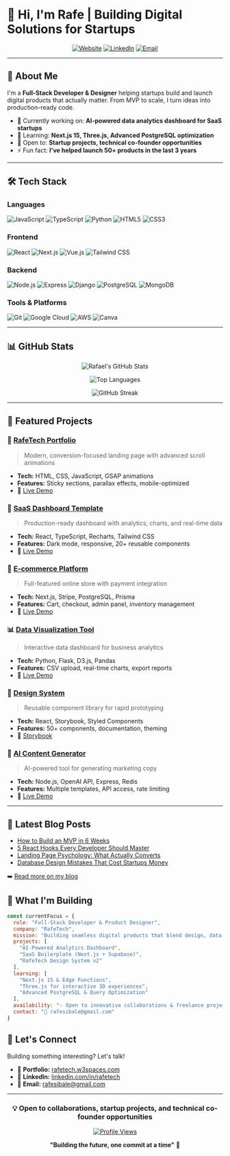 # 👋 Hi, I'm Rafe | Building Digital Solutions for Startups

<div align="center">
  
[![Website](https://img.shields.io/badge/Website-rafetech.w3spaces.com-5046e5?style=for-the-badge&logo=google-chrome&logoColor=white)](https://rafetech.w3spaces.com)
[![LinkedIn](https://img.shields.io/badge/LinkedIn-Connect-0077B5?style=for-the-badge&logo=linkedin&logoColor=white)](https://linkedin.com/in/rafetech)
[![Email](https://img.shields.io/badge/Email-rafesibale@gmail.com-D14836?style=for-the-badge&logo=gmail&logoColor=white)](mailto:rafesibale@gmail.com)

</div>

---

## 🚀 About Me

I'm a **Full-Stack Developer & Designer** helping startups build and launch digital products that actually matter. From MVP to scale, I turn ideas into production-ready code.

- 🔭 Currently working on: **AI-powered data analytics dashboard for SaaS startups**
- 🌱 Learning: **Next.js 15, Three.js, Advanced PostgreSQL optimization**
- 💼 Open to: **Startup projects, technical co-founder opportunities**
- ⚡ Fun fact: **I've helped launch 50+ products in the last 3 years**

---

## 🛠️ Tech Stack

### **Languages**
![JavaScript](https://img.shields.io/badge/JavaScript-F7DF1E?style=flat-square&logo=javascript&logoColor=black)
![TypeScript](https://img.shields.io/badge/TypeScript-3178C6?style=flat-square&logo=typescript&logoColor=white)
![Python](https://img.shields.io/badge/Python-3776AB?style=flat-square&logo=python&logoColor=white)
![HTML5](https://img.shields.io/badge/HTML5-E34F26?style=flat-square&logo=html5&logoColor=white)
![CSS3](https://img.shields.io/badge/CSS3-1572B6?style=flat-square&logo=css3&logoColor=white)

### **Frontend**
![React](https://img.shields.io/badge/React-61DAFB?style=flat-square&logo=react&logoColor=black)
![Next.js](https://img.shields.io/badge/Next.js-000000?style=flat-square&logo=next.js&logoColor=white)
![Vue.js](https://img.shields.io/badge/Vue.js-4FC08D?style=flat-square&logo=vue.js&logoColor=white)
![Tailwind CSS](https://img.shields.io/badge/Tailwind_CSS-38B2AC?style=flat-square&logo=tailwind-css&logoColor=white)

### **Backend**
![Node.js](https://img.shields.io/badge/Node.js-339933?style=flat-square&logo=node.js&logoColor=white)
![Express](https://img.shields.io/badge/Express-000000?style=flat-square&logo=express&logoColor=white)
![Django](https://img.shields.io/badge/Django-092E20?style=flat-square&logo=django&logoColor=white)
![PostgreSQL](https://img.shields.io/badge/PostgreSQL-4169E1?style=flat-square&logo=postgresql&logoColor=white)
![MongoDB](https://img.shields.io/badge/MongoDB-47A248?style=flat-square&logo=mongodb&logoColor=white)

### **Tools & Platforms**
![Git](https://img.shields.io/badge/Git-F05032?style=flat-square&logo=git&logoColor=white)
![Google Cloud](https://img.shields.io/badge/Google%20Cloud-4285F4?style=flat-square&logo=googlecloud&logoColor=white)
![AWS](https://img.shields.io/badge/AWS-232F3E?style=flat-square&logo=amazon-aws&logoColor=white)
![Canva](https://img.shields.io/badge/Canva-00C4CC?style=flat-square&logo=canva&logoColor=white)

---

## 📊 GitHub Stats

<div align="center">
  
![Rafael's GitHub Stats](https://github-readme-stats.vercel.app/api?username=rafetech&show_icons=true&theme=radical&hide_border=true&bg_color=0D1117&title_color=F72585&icon_color=4CC9F0)

![Top Languages](https://github-readme-stats.vercel.app/api/top-langs/?username=rafetech&layout=compact&theme=radical&hide_border=true&bg_color=0D1117&title_color=F72585)

![GitHub Streak](https://github-readme-streak-stats.herokuapp.com/?user=rafetech&theme=radical&hide_border=true&background=0D1117&ring=F72585&fire=4CC9F0&currStreakLabel=F72585)

</div>

---

## 🎯 Featured Projects

### 🚀 [RafeTech Portfolio](https://github.com/rafetech/rafetech-portfolio)
> Modern, conversion-focused landing page with advanced scroll animations
- **Tech:** HTML, CSS, JavaScript, GSAP animations
- **Features:** Sticky sections, parallax effects, mobile-optimized
- 🔗 [Live Demo](https://rafetech.com)

### 💼 [SaaS Dashboard Template](https://github.com/rafetech/saas-dashboard)
> Production-ready dashboard with analytics, charts, and real-time data
- **Tech:** React, TypeScript, Recharts, Tailwind CSS
- **Features:** Dark mode, responsive, 20+ reusable components
- 🔗 [Live Demo](https://rafetech.com/demos/dashboard)

### 🛒 [E-commerce Platform](https://github.com/rafetech/ecommerce-mvp)
> Full-featured online store with payment integration
- **Tech:** Next.js, Stripe, PostgreSQL, Prisma
- **Features:** Cart, checkout, admin panel, inventory management
- 🔗 [Live Demo](https://rafetech.com/demos/shop)

### 📊 [Data Visualization Tool](https://github.com/rafetech/data-viz-tool)
> Interactive data dashboard for business analytics
- **Tech:** Python, Flask, D3.js, Pandas
- **Features:** CSV upload, real-time charts, export reports
- 🔗 [Live Demo](https://rafetech.com/demos/dataviz)

### 🎨 [Design System](https://github.com/rafetech/design-system)
> Reusable component library for rapid prototyping
- **Tech:** React, Storybook, Styled Components
- **Features:** 50+ components, documentation, theming
- 🔗 [Storybook](https://rafetech.com/storybook)

### 🤖 [AI Content Generator](https://github.com/rafetech/ai-content-gen)
> AI-powered tool for generating marketing copy
- **Tech:** Node.js, OpenAI API, Express, Redis
- **Features:** Multiple templates, API access, rate limiting
- 🔗 [Live Demo](https://rafetech.com/demos/ai-gen)

---

## 📝 Latest Blog Posts

<!-- BLOG-POST-LIST:START -->
- [How to Build an MVP in 6 Weeks](https://rafetech.com/blog/mvp-in-6-weeks)
- [5 React Hooks Every Developer Should Master](https://rafetech.com/blog/react-hooks-guide)
- [Landing Page Psychology: What Actually Converts](https://rafetech.com/blog/landing-page-psychology)
- [Database Design Mistakes That Cost Startups Money](https://rafetech.com/blog/database-mistakes)
<!-- BLOG-POST-LIST:END -->

➡️ [Read more on my blog](https://rafetech.com/blog)

## 💼 What I'm Building

```javascript
const currentFocus = {
  role: "Full-Stack Developer & Product Designer",
  company: "RafeTech",
  mission: "Building seamless digital products that blend design, data, and automation.",
  projects: [
    "AI-Powered Analytics Dashboard",
    "SaaS Boilerplate (Next.js + Supabase)",
    "RafeTech Design System v2"
  ],
  learning: [
    "Next.js 15 & Edge Functions",
    "Three.js for interactive 3D experiences",
    "Advanced PostgreSQL & Query Optimization"
  ],
  availability: "💡 Open to innovative collaborations & freelance projects",
  contact: "📧 rafesibale@gmail.com"
}
```

## 🤝 Let's Connect

Building something interesting? Let's talk!

- 💼 **Portfolio:** [rafetech.w3spaces.com](https://rafetech.w3spaces.com)
- 💬 **LinkedIn:** [linkedin.com/in/rafetech](https://linkedin.com/in/rafetech)
- 📧 **Email:** [rafesibale@gmail.com](mailto:rafesibale@gmail.com)

---

<div align="center">

### 💡 Open to collaborations, startup projects, and technical co-founder opportunities

[![Profile Views](https://komarev.com/ghpvc/?username=rafetech&color=blueviolet&style=flat-square)](https://github.com/rafetech)

**"Building the future, one commit at a time"** 🚀

</div>
